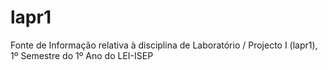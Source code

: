# lapr1

Fonte de Informação relativa à disciplina de Laboratório / Projecto I (lapr1), 1º Semestre do 1º Ano do LEI-ISEP

